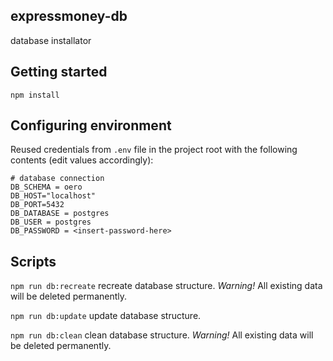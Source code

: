 ## expressmoney-db
database installator 

## Getting started
```
npm install
```

## Configuring environment
Reused credentials from  `.env` file in the project root with the following contents (edit values accordingly):
```
# database connection
DB_SCHEMA = oero
DB_HOST="localhost"
DB_PORT=5432
DB_DATABASE = postgres
DB_USER = postgres
DB_PASSWORD = <insert-password-here>
```

## Scripts
`npm run db:recreate` recreate database structure. *Warning!* All existing data will be deleted permanently.

`npm run db:update` update database structure.

`npm run db:clean` clean database structure. *Warning!* All existing data will be deleted permanently.
